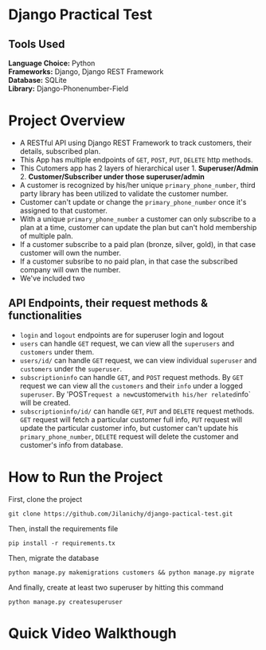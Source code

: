 # Django Practical Test

## Tools Used

<b>Language Choice:</b> Python <br>
<b>Frameworks:</b> Django, Django REST Framework <br>
<b>Database:</b> SQLite <br>
<b>Library:</b>  Django-Phonenumber-Field <br>

# Project Overview

* A RESTful API using Django REST Framework to track customers, their details, subscribed plan.
* This App has multiple endpoints of `GET`, `POST`, `PUT`, `DELETE` http methods.
* This Cutomers app has 2 layers of hierarchical user 
                                    1. <b>Superuser/Admin</b>
                                    2. <b>Customer/Subscriber under those superuser/admin</b>
* A customer is recognized by his/her unique `primary_phone_number`, third party library has been utilized to validate the customer number.
* Customer can't update or change the `primary_phone_number` once it's assigned to that customer.
* With a unique `primary_phone_number` a customer can only subscribe to a plan at a time, customer can update the plan but can't hold membership of multiple paln.
* If a customer subscribe to a paid plan (bronze, silver, gold), in that case customer will own the number.
* If a customer subsribe to no paid plan, in that case the subscribed company will own the number.
* We've included two 
## API Endpoints, their request methods & functionalities
* `login` and `logout` endpoints are for superuser login and logout
* `users` can handle `GET` request, we can view all the `superusers` and `customers` under them.
* `users/id/` can handle `GET` request, we can view individual `superuser` and `customers` under the `superuser`.
* `subscriptioninfo` can handle `GET`, and `POST` request methods. By `GET` request we can view all the `customers` and their `info` under a logged `superuser`. By 'POST` request a new `customer` with his/her related `info` will be created.
* `subscriptioninfo/id/` can handle `GET`, `PUT` and `DELETE` request methods. `GET` request will fetch a particular customer full info, `PUT` request will update the particular customer info, but customer can't update his `primary_phone_number`, `DELETE` request will delete the customer and customer's info from database.

# How to Run the Project
First, clone the project
```
git clone https://github.com/Jilanichy/django-pactical-test.git
```
Then, install the requirements file
```
pip install -r requirements.tx
```
Then, migrate the database
```
python manage.py makemigrations customers && python manage.py migrate
```
And finally, create at least two superuser by hitting this command
```
python manage.py createsuperuser
```
# Quick Video Walkthough
